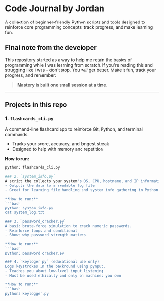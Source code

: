 # Code Journal by Jordan
A collection of beginner-friendly Python scripts and tools designed to reinforce core programming concepts, track progress, and make learning fun.

## Final note from the developer
This repository started as a way to help me retain the basics of programming while I was learning from scratch.
If you're reading this and struggling like i was - don't stop.
You *will* get better. Make it fun, track your progress, and remember:
> **Mastery is built one small session at a time.**

---

## Projects in this repo

### 1. `flashcards_cli.py`
A command-line flashcard app to reinforce Git, Python, and terminal commands.

- Tracks your score, accuracy, and longest streak
- Designed to help with memory and repetition

**How to run:**
```bash
python3 flashcards_cli.py

### 2. `system_info.py`
A script the collects your system's OS, CPU, hostname, and IP information.
- Outputs the data to a readable log file
- Great for learning file handling and system info gathering in Python

**How to run:**
```bash
python3 system_info.py
cat system_log.txt

### 3. `password_cracker.py`
A basic brute-force simulation to crack numeric passwords.
- Reinforce loops and conditional
- Shows why password strength matters

**How to run:**
```bash
python3 password_cracker.py

### 4. `keyloger.py` (educational use only)
Logs keystrokes in the backround using pynput.
- Teaches you about low-level input listening
- Must be used ethically and only on machines you own

**How to run:**
```bash
python3 keylogger.py
